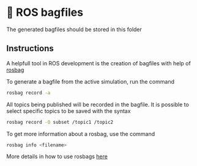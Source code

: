 # 🛄 ROS bagfiles

The generated bagfiles should be stored in this folder

## Instructions

A helpfull tool in ROS development is the creation of bagfiles with help of [rosbag](http://wiki.ros.org/rosbag)

To generate a bagfile from the active simulation, run the command

```sh
rosbag record -a
```

All topics being published will be recorded in the bagfile. It is possible to select specific topics to be saved with the syntax

```sh
rosbag record -O subset /topic1 /topic2
```

To get more information about a rosbag, use the command

```sh
rosbag info <filename>
```

More details in how to use rosbags [here](http://wiki.ros.org/rosbag/Tutorials/Recording%20and%20playing%20back%20data)
